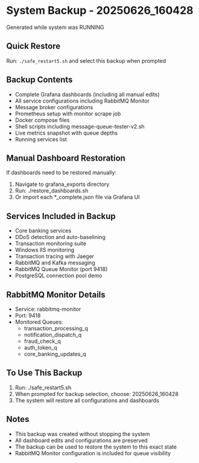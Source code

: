 # System Backup - 20250626_160428
Generated while system was RUNNING

## Quick Restore
Run: `./safe_restart5.sh` and select this backup when prompted

## Backup Contents
- Complete Grafana dashboards (including all manual edits)
- All service configurations including RabbitMQ Monitor
- Message broker configurations  
- Prometheus setup with monitor scrape job
- Docker compose files
- Shell scripts including message-queue-tester-v2.sh
- Live metrics snapshot with queue depths
- Running services list

## Manual Dashboard Restoration
If dashboards need to be restored manually:
1. Navigate to grafana_exports directory
2. Run: ./restore_dashboards.sh
3. Or import each *_complete.json file via Grafana UI

## Services Included in Backup
- Core banking services
- DDoS detection and auto-baselining
- Transaction monitoring suite
- Windows IIS monitoring
- Transaction tracing with Jaeger
- RabbitMQ and Kafka messaging
- RabbitMQ Queue Monitor (port 9418)
- PostgreSQL connection pool demo

## RabbitMQ Monitor Details
- Service: rabbitmq-monitor
- Port: 9418
- Monitored Queues:
  - transaction_processing_q
  - notification_dispatch_q
  - fraud_check_q
  - auth_token_q
  - core_banking_updates_q

## To Use This Backup
1. Run: ./safe_restart5.sh
2. When prompted for backup selection, choose: 20250626_160428
3. The system will restore all configurations and dashboards

## Notes
- This backup was created without stopping the system
- All dashboard edits and configurations are preserved
- The backup can be used to restore the system to this exact state
- RabbitMQ Monitor configuration is included for queue visibility
